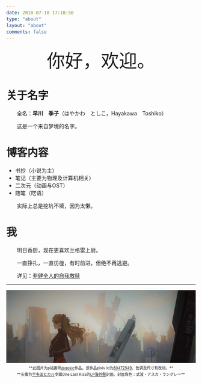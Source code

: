 ```yaml
---
date: 2018-07-18 17:18:50
type: "about"
layout: "about"
comments: false
---
```


<center><font size = 8> 你好，欢迎。 </font></center>

# 关于名字
　　全名：**早川　季子**（はやかわ　としこ，Hayakawa　Toshiko）

　　这是一个来自梦境的名字。

# 博客内容

- 书抄（小说为主）
- 笔记（主要为物理及计算机相关）
- 二次元（动画与OST）
- 随笔（呓语）

　　实际上总是挖坑不填，因为太懒。

# 我

　　明日香厨，现在更喜欢兰格雷上尉。

　　一直挣扎，一直彷徨，有时前进，但绝不再逃避。

　　详见：[非健全人的自我救赎](https://blog.chen-137.me/tags/非健全人的自我救赎/)

***

<img src="index/Asuka.jpg" alt="Asuka" width="682">

<center><font size = 1> **此图片为p站画师<a href="https://www.pixiv.net/users/13447132/">@qosic</a>作品。该作品pixiv id为<a href="https://www.pixiv.net/artworks/80472549/">80472549</a>。色调及尺寸有改动。** </font></center>

<center><font size = 1> **头像为<a href="https://www.utadahikaru.jp">宇多田ヒカル</a>专辑One Last Kiss的<a href="https://www.utadahikaru.jp/music/album/title_20.html">LP海外盤</a>封面。封面角色：式波・アスカ・ラングレー** </font></center>